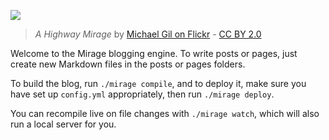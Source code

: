 ![](/resources/img/mirage.jpg)

> *A Highway Mirage* by [Michael Gil on Flickr](https://flic.kr/p/a8Koki) - [CC BY 2.0](https://creativecommons.org/licenses/by/2.0/)

Welcome to the Mirage blogging engine. To write posts or pages, just create new Markdown files in the posts or pages folders.

To build the blog, run `./mirage compile`, and to deploy it, make sure you have set up `config.yml` appropriately, then run `./mirage deploy`.

You can recompile live on file changes with `./mirage watch`, which will also run a local server for you.